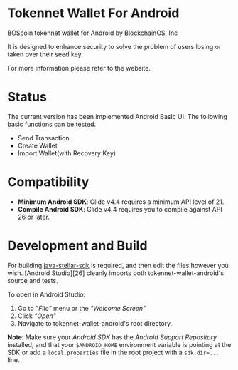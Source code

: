 # Tokennet Wallet For Android
BOScoin tokennet wallet for Android by BlockchainOS, Inc

It is designed to enhance security to solve the problem of users losing or taken over their seed key.

For more information please refer to the website.


# Status
The current version has been implemented Android Basic UI.
The following basic functions can be tested.
- Send Transaction
- Create Wallet
- Import Wallet(with Recovery Key)


# Compatibility
* **Minimum Android SDK**: Glide v4.4 requires a minimum API level of 21.
* **Compile Android SDK**: Glide v4.4 requires you to compile against API 26 or later.

# Development and Build
For building [java-stellar-sdk](https://github.com/bosnet/java-stellar-sdk) is required, and then edit the files however you wish.
[Android Studio][26] cleanly imports both tokennet-wallet-android's source and tests.

To open in Android Studio:

1. Go to *"File"* menu or the *"Welcome Screen"*
2. Click *"Open"*
3. Navigate to tokennet-wallet-android's root directory.

**Note**: Make sure your *Android SDK* has the *Android Support Repository* installed, and that your `$ANDROID_HOME` environment
variable is pointing at the SDK or add a `local.properties` file in the root project with a `sdk.dir=...` line.



